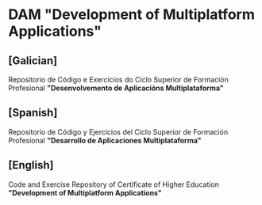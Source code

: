 # DAM __"Development of Multiplatform Applications"__


## [Galician]
Repositorio de Código e Exercicios do Ciclo Superior de Formación Profesional __"Desenvolvemento de Aplicacións Multiplataforma"__



## [Spanish]
Repositorio de Código y Ejercicios del Ciclo Superior de Formación Profesional __"Desarrollo de Aplicaciones Multiplataforma"__



## [English]
Code and Exercise Repository of Certificate of Higher Education __"Development of Multiplatform Applications"__
